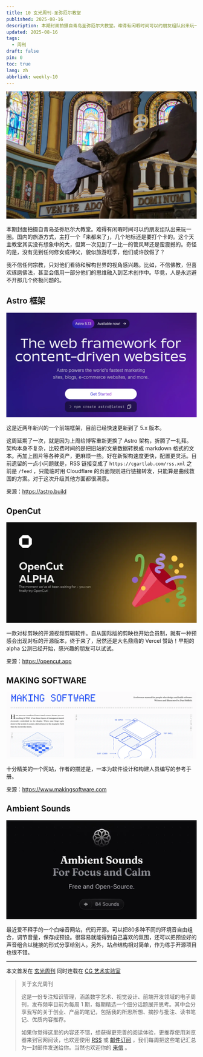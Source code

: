```yaml
---
title: 10 玄光周刊-圣弥厄尔教堂
published: 2025-08-16
description: 本期封面拍摄自青岛圣弥厄尔大教堂。难得有闲暇时间可以约朋友组队出来玩一圈。国内的旅游方式，主打一个「来都来了」，几个地标还是要打个卡的。这个天主教堂其实没有想象中的大，但第一次见到了一比一的管风琴还是蛮震撼的。奇怪的是，没有见到任何修女或神父，貌似旅游旺季，他们或许放假了？
updated: 2025-08-16
tags:
  - 周刊
draft: false
pin: 0
toc: true
lang: zh
abbrlink: weekly-10
---
```


![封面](../_images/10%20玄光周刊-圣弥厄尔教堂-1755279792823.webp)

本期封面拍摄自青岛圣弥厄尔大教堂。难得有闲暇时间可以约朋友组队出来玩一圈。国内的旅游方式，主打一个「来都来了」，几个地标还是要打个卡的。这个天主教堂其实没有想象中的大，但第一次见到了一比一的管风琴还是蛮震撼的。奇怪的是，没有见到任何修女或神父，貌似旅游旺季，他们或许放假了？

我不信任何宗教，只对他们看待和解构世界的视角感兴趣。比如，不信佛教，但喜欢琢磨佛法，甚至会借用一部分他们的思维融入到艺术创作中。毕竟，人是永远避不开那几个终极问题的。

## Astro 框架

![Astro](../_images/10%20玄光周刊-圣弥厄尔教堂-1755281141229.webp)

这是近两年新兴的一个前端框架，目前已经快速更新到了 5.x 版本。

这周延期了一次，就是因为上周给博客重新更换了 Astro 架构，折腾了一礼拜。架构本身不复杂，比较费时间的是把旧站的文章数据转换成 markdown 格式的文本。再加上图片等各种资产，更麻烦一些。好在新架构速度更快，配置更灵活。目前遗留的一点小问题就是，RSS 链接变成了 `https://cgartlab.com/rss.xml` 之前是 `/feed` ，只能临时用 Cloudflare 的页面规则进行链接转发，只能算是曲线救国的方案。对于这次升级其他方面都很满意。

来源：https://astro.build

## OpenCut

![OpenCut](../_images/10%20玄光周刊-圣弥厄尔教堂-1755281016933.webp)

一款对标剪映的开源视频剪辑软件。自从国际版的剪映也开始会员制，就有一种预感会出现对标的开源版本，终于来了，居然还是大名鼎鼎的 Vercel 赞助！早期的 alpha 公测已经开始，感兴趣的朋友可以试试。

来源：https://opencut.app

## MAKING SOFTWARE

![MAKING SOFTWARE](../_images/10%20玄光周刊-圣弥厄尔教堂-1755281425069.webp)

十分精美的一个网站，作者的描述是，一本为软件设计和构建人员编写的参考手册。

来源：https://www.makingsoftware.com

## Ambient Sounds
![Ambient Sounds](../_images/10%20玄光周刊-圣弥厄尔教堂-1755417602759.webp)

最近爱不释手的一个白噪音网站，代码开源。可以把80多种不同的环境音自由组合，调节音量，保存成预设。很容易就能得到自己喜欢的氛围，还可以把预设好的声音组合以链接的形式分享给别人。另外，站点结构相对简单，作为练手开源项目也很不错。

---

本文首发在 [玄光周刊](https://weekly.cgartlab.com) 同时连载在 [CG 艺术实验室](https://cgartlab.com)

> 关于玄光周刊
>
> 这是一份专注知识管理，涵盖数字艺术、视觉设计、前端开发领域的电子周刊，发布频率目前为每周 1 期，每期精选一个细分话题展开思考。其中会分享我写的关于创业、产品的笔记，包括我的所思所想、摘抄与批注、读书笔记、优质内容推荐。
>
> 如果你觉得这里的内容还不错，想获得更完善的阅读体验，更推荐使用浏览器来到官网阅读，也欢迎使用 [RSS](https://weekly.cgartlab.com/feed/atom) 或 [邮件订阅](https://weekly.cgartlab.com/) ，我们每周把这些笔记汇总为一封邮件发送给你。当然也欢迎你的 [来信](mailto:info@cgartlab.com) 。
